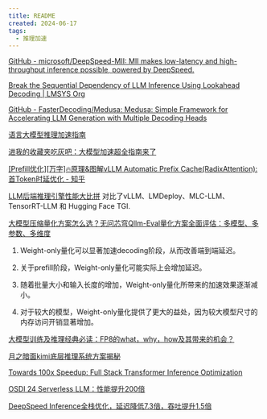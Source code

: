 ```yaml
---
title: README
created: 2024-06-17
tags:
  - 推理加速
---
```



[GitHub - microsoft/DeepSpeed-MII: MII makes low-latency and high-throughput inference possible, powered by DeepSpeed.](https://github.com/microsoft/DeepSpeed-MII)

[Break the Sequential Dependency of LLM Inference Using Lookahead Decoding | LMSYS Org](https://lmsys.org/blog/2023-11-21-lookahead-decoding/)

[GitHub - FasterDecoding/Medusa: Medusa: Simple Framework for Accelerating LLM Generation with Multiple Decoding Heads](https://github.com/FasterDecoding/Medusa)

[语言大模型推理加速指南](https://mp.weixin.qq.com/s/B3TD2p_5HKoYkzzupLoUxQ)

[进我的收藏夹吃灰吧：大模型加速超全指南来了](https://mp.weixin.qq.com/s/4USwSMIiudFCdy9C5pN1dQ)


[[Prefill优化][万字]🔥原理&图解vLLM Automatic Prefix Cache(RadixAttention): 首Token时延优化 - 知乎](https://zhuanlan.zhihu.com/p/693556044)

[LLM后端推理引擎性能大比拼](https://mp.weixin.qq.com/s/dPd84P_VdKog8v2IcHDOrQ) 对比了vLLM、LMDeploy、MLC-LLM、TensorRT-LLM 和 Hugging Face TGI.

[大模型压缩量化方案怎么选？无问芯穹Qllm-Eval量化方案全面评估：多模型、多参数、多维度](https://mp.weixin.qq.com/s/BxMT1CZk35yMP8qnhoFNFw)
1. Weight-only量化可以显著加速decoding阶段，从而改善端到端延迟。
    
2. 关于prefill阶段，Weight-only量化可能实际上会增加延迟。
    
3. 随着批量大小和输入长度的增加，Weight-only量化所带来的加速效果逐渐减小。
    
4. 对于较大的模型，Weight-only量化提供了更大的益处，因为较大模型尺寸的内存访问开销显著增加。

[大模型训练及推理经典必读：FP8的what，why，how及其带来的机会？](https://mp.weixin.qq.com/s/Hyb04agEpGpwM4inn6CibA)


[月之暗面kimi底层推理系统方案揭秘](https://mp.weixin.qq.com/s/To97I4bU30fQssqkESTOGA)

[Towards 100x Speedup: Full Stack Transformer Inference Optimization](https://yaofu.notion.site/Towards-100x-Speedup-Full-Stack-Transformer-Inference-Optimization-43124c3688e14cffaf2f1d6cbdf26c6c)


[OSDI 24 Serverless LLM：性能提升200倍](https://mp.weixin.qq.com/s/DoxSI5M-jcdlSg000VEIng)

[DeepSpeed Inference全栈优化，延迟降低7.3倍，吞吐提升1.5倍](https://mp.weixin.qq.com/s/fvJaREiR6FGuwWBRFafvbw)


